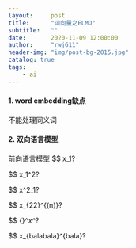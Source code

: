 ```yaml
---
layout:     post
title:      "词向量之ELMO"
subtitle:   ""
date:       2020-11-09 12:00:00
author:     "rwj611"
header-img: "img/post-bg-2015.jpg"
catalog: true
tags:
    - ai
---
```


#### 1. word embedding缺点
不能处理同义词


#### 2. 双向语言模型
前向语言模型
$$ x_1?

$$ x_1^2?

$$ x^2_1?

$$ x_{22}^{(n)}?

$$ {}^*x^*?

$$ x_{balabala}^{bala}?


